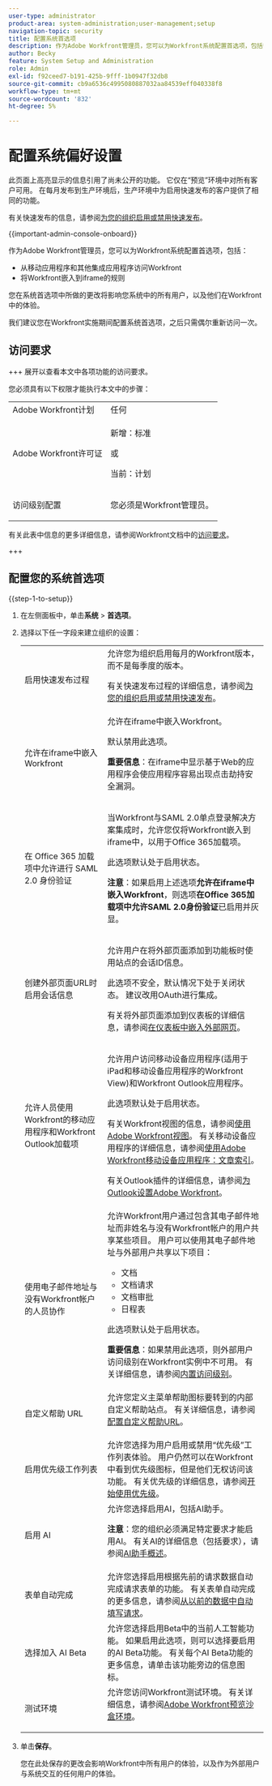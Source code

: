 ```yaml
---
user-type: administrator
product-area: system-administration;user-management;setup
navigation-topic: security
title: 配置系统首选项
description: 作为Adobe Workfront管理员，您可以为Workfront系统配置首选项，包括安全首选项。
author: Becky
feature: System Setup and Administration
role: Admin
exl-id: f92ceed7-b191-425b-9fff-1b0947f32db8
source-git-commit: cb9a6536c4995080887032aa84539eff040338f8
workflow-type: tm+mt
source-wordcount: '832'
ht-degree: 5%

---
```


# 配置系统偏好设置

<!--
DON'T DELETE, DRAFT OR HIDE THIS ARTICLE. IT IS LINKED TO THE PRODUCT, THROUGH THE CONTEXT SENSITIVE HELP LINKS.</p>
-->

<!--Audited: 05/2024-->

<span class="preview">此页面上高亮显示的信息引用了尚未公开的功能。 它仅在“预览”环境中对所有客户可用。 在每月发布到生产环境后，生产环境中为启用快速发布的客户提供了相同的功能。</span>

<span class="preview">有关快速发布的信息，请参阅[为您的组织启用或禁用快速发布](/help/quicksilver/administration-and-setup/set-up-workfront/configure-system-defaults/enable-fast-release-process.md)。</span>

{{important-admin-console-onboard}}

作为Adobe Workfront管理员，您可以为Workfront系统配置首选项，包括：

* 从移动应用程序和其他集成应用程序访问Workfront
* 将Workfront嵌入到iframe的规则

您在系统首选项中所做的更改将影响您系统中的所有用户，以及他们在Workfront中的体验。

我们建议您在Workfront实施期间配置系统首选项，之后只需偶尔重新访问一次。

## 访问要求

+++ 展开以查看本文中各项功能的访问要求。

您必须具有以下权限才能执行本文中的步骤：

<table style="table-layout:auto"> 
 <col> 
 <col> 
 <tbody> 
  <tr> 
   <td role="rowheader">Adobe Workfront计划</td> 
   <td>任何</td> 
  </tr> 
  <tr> 
   <td role="rowheader">Adobe Workfront许可证</td> 
   <td><p>新增：标准</p>
   <p>或</p>
   <p>当前：计划</p></td> 
  </tr> 
  <tr> 
   <td role="rowheader">访问级别配置</td> 
   <td> <p>您必须是Workfront管理员。</p></td> 
  </tr> 
 </tbody> 
</table>

有关此表中信息的更多详细信息，请参阅Workfront文档中的[访问要求](/help/quicksilver/administration-and-setup/add-users/access-levels-and-object-permissions/access-level-requirements-in-documentation.md)。

+++

## 配置您的系统首选项

{{step-1-to-setup}}

1. 在左侧面板中，单击&#x200B;**系统** > **首选项**。

1. 选择以下任一字段来建立组织的设置：

   <table style="table-layout:auto"> 
    <col> 
    <col> 
    <tbody> 
     <tr> 
      <td role="rowheader"> <p>启用快速发布过程</p> </td> 
      <td>允许您为组织启用每月的Workfront版本，而不是每季度的版本。</p><p>有关快速发布过程的详细信息，请参阅<a href="/help/quicksilver/administration-and-setup/set-up-workfront/configure-system-defaults/enable-fast-release-process.md" class="MCXref xref">为您的组织启用或禁用快速发布</a>。</p></td> 
     </tr> 
     <tr> 
      <td role="rowheader"> <p>允许在iframe中嵌入Workfront</p> </td> 
      <td>允许在iframe中嵌入Workfront。<p>默认禁用此选项。</p><p><b>重要信息</b>：在iframe中显示基于Web的应用程序会使应用程序容易出现点击劫持安全漏洞。</p></td> 
     </tr> 
     <tr> 
      <td role="rowheader">在 Office 365 加载项中允许进行 SAML 2.0 身份验证</td> 
      <td> <p>当Workfront与SAML 2.0单点登录解决方案集成时，允许您仅将Workfront嵌入到iframe中，以用于Office 365加载项。 </p> <p>此选项默认处于启用状态。</p> <p><b>注意</b>：如果启用上述选项<strong>允许在iframe中嵌入Workfront</strong>，则选项<strong>在Office 365加载项中允许SAML 2.0身份验证</strong>已启用并灰显。</p> </td> 
     </tr> 
     <tr> 
      <td role="rowheader">创建外部页面URL时启用会话信息</td> 
      <td> <p>允许用户在将外部页面添加到功能板时使用站点的会话ID信息。</p> <p>此选项不安全，默认情况下处于关闭状态。 建议改用OAuth进行集成。</p> <p>有关将外部页面添加到仪表板的详细信息，请参阅<a href="../../../reports-and-dashboards/dashboards/creating-and-managing-dashboards/embed-external-web-page-dashboard.md" class="MCXref xref">在仪表板中嵌入外部网页</a>。</p> </td> 
     </tr> 
     <tr> 
      <td role="rowheader">允许人员使用Workfront的移动应用程序和Workfront Outlook加载项</td> 
      <td> <p>允许用户访问移动设备应用程序(适用于iPad和移动设备应用程序的Workfront View)和Workfront Outlook应用程序。</p> <p>此选项默认处于启用状态。 </p> <p>有关Workfront视图的信息，请参阅<a href="../../../workfront-basics/mobile-apps/using-workfront-view/use-workfront-view.md" class="MCXref xref">使用Adobe Workfront视图</a>。 有关移动设备应用程序的详细信息，请参阅<a href="../../../workfront-basics/mobile-apps/using-the-workfront-mobile-app/use-the-mobile-app.md" class="MCXref xref">使用Adobe Workfront移动设备应用程序：文章索引</a>。</p> <p>有关Outlook插件的详细信息，请参阅<a href="../../../workfront-integrations-and-apps/using-workfront-with-outlook/set-up-workfront-for-outlook.md" class="MCXref xref">为Outlook设置Adobe Workfront</a>。</p> </td> 
     </tr> 
     <tr> 
      <td role="rowheader"> <p>使用电子邮件地址与没有Workfront帐户的人员协作</p> </td> 
      <td>允许Workfront用户通过包含其电子邮件地址而非姓名与没有Workfront帐户的用户共享某些项目。 用户可以使用其电子邮件地址与外部用户共享以下项目：
       <ul>
        <li>文档<br></li>
        <li>文档请求<br></li>
        <li>文档审批</li>
        <li>日程表</li>
       </ul><p>此选项默认处于启用状态。</p> <p><b>重要信息</b>：如果禁用此选项，则外部用户访问级别在Workfront实例中不可用。 有关详细信息，请参阅<a href="../../../administration-and-setup/add-users/access-levels-and-object-permissions/default-access-levels-in-workfront.md" class="MCXref xref">内置访问级别</a>。</p> </td> 
     </tr> 
     <!--<tr> 
      <td role="rowheader">Require external users to register with a password</td> 
      <td> <p>Requires external users to register before they are able to view items in Workfront. By default, this option is disabled. When you enable this option, people without a Workfront account who are included in certain updates by their email address, will be prompted to create an account before they can view the item they are included on. This creates an External User account for them.</p> <p>This option is disabled by default.</p> </td> 
     </tr> 
     <tr> 
      <td role="rowheader">Automatically log users out after</td> 
      <td> Lets you specify when a user is logged out of Workfront, after a period of inactivity. By default, users are logged out after 8 hours of inactivity. <p>This option also affects Workfront customers who are using a single sign-on solution.</p> <p>This setting is not available to organizations that have been migrated to Adobe IMS.</p></td> 
     </tr> 
     <tr> 
      <td role="rowheader">Automatically log mobile users out after </td> 
      <td>Lets you specify when a user is logged out of the Workfront application, after a period of inactivity. By default, users are logged out after 7 days of inactivity. <p>This option also affects Workfront customers who are using a single sign-on solution.</p> <p>This setting is not available to organizations that have been migrated to Adobe IMS.</p></td> 
     </tr> -->
     <tr> 
      <td role="rowheader">自定义帮助 URL</td> 
      <td>允许您定义主菜单帮助图标要转到的内部自定义帮助站点。 有关详细信息，请参阅<a href="/help/quicksilver/administration-and-setup/customize-workfront/brand-workfront/configure-custom-help-url.md">配置自定义帮助URL</a>。</p></td> 
     </tr>
     <tr> 
      <td role="rowheader">启用优先级工作列表 </td> 
      <td>允许您选择为用户启用或禁用“优先级”工作列表体验。 用户仍然可以在Workfront中看到优先级图标，但是他们无权访问该功能。 有关优先级的详细信息，请参阅<a href="/help/quicksilver/administration-and-setup/set-up-workfront/workfront-testing-environments/wf-preview-sandbox-environment.md">开始使用优先级</a>。</td> 
     </tr>
     <tr> 
      <td role="rowheader">启用 AI </td> 
      <td>允许您选择启用AI，包括AI助手。 <p><b>注意</b>：您的组织必须满足特定要求才能启用AI。 有关AI的详细信息（包括要求），请参阅<a href="/help/quicksilver/workfront-basics/ai-assistant/ai-assistant-overview.md">AI助手概述</a>。</p></td> 
     </tr>
     <tr> 
      <td role="rowheader">表单自动完成 </td> 
      <td>允许您选择启用根据先前的请求数据自动完成请求表单的功能。 有关表单自动完成的更多信息，请参阅<a href="/help/quicksilver/manage-work/requests/create-requests/autofill-suggestions-from-previous.md">从以前的数据中自动填写请求</a>。</td> 
     </tr>
     <tr> 
      <td role="rowheader">选择加入 AI Beta </td> 
      <td>允许您选择启用Beta中的当前人工智能功能。 如果启用此选项，则可以选择要启用的AI Beta功能。 有关每个AI Beta功能的更多信息，请单击该功能旁边的信息图标。</td> 
     </tr>
     <tr> 
      <td role="rowheader">测试环境</td> 
      <td>允许您访问Workfront测试环境。 有关详细信息，请参阅<a href="/help/quicksilver/workfront-basics/priorities/get-started-with-priorities.md">Adobe Workfront预览沙盒环境</a>。</p></td> 
    </tbody> 
   </table>

1. 单击&#x200B;**保存**。

   您在此处保存的更改会影响Workfront中所有用户的体验，以及作为外部用户与系统交互的任何用户的体验。
